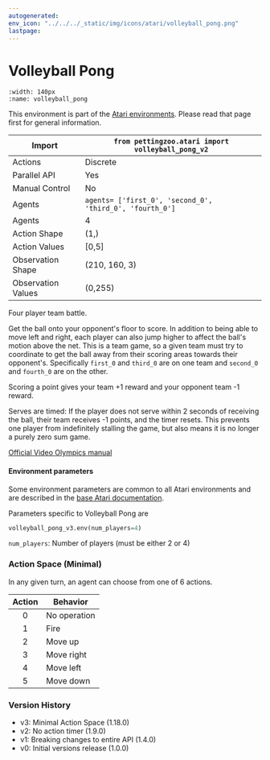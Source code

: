 ```yaml
---
autogenerated:
env_icon: "../../../_static/img/icons/atari/volleyball_pong.png"
lastpage: 
---
```


# Volleyball Pong

```{figure} atari_volleyball_pong.gif
:width: 140px
:name: volleyball_pong
```

This environment is part of the <a href='..'>Atari environments</a>. Please read that page first for general information.

| Import               | `from pettingzoo.atari import volleyball_pong_v2`        |
|----------------------|----------------------------------------------------------|
| Actions              | Discrete                                                 |
| Parallel API         | Yes                                                      |
| Manual Control       | No                                                       |
| Agents               | `agents= ['first_0', 'second_0', 'third_0', 'fourth_0']` |
| Agents               | 4                                                        |
| Action Shape         | (1,)                                                     |
| Action Values        | [0,5]                                                    |
| Observation Shape    | (210, 160, 3)                                            |
| Observation Values   | (0,255)                                                  |


Four player team battle.

Get the ball onto your opponent's floor to score. In addition to being able to move left and right, each player can also jump higher to affect the ball's motion above the net.
This is a team game, so a given team must try to coordinate to get the ball away from their scoring areas towards their opponent's.
Specifically `first_0` and `third_0` are on one team and `second_0` and `fourth_0` are on the other.

Scoring a point gives your team +1 reward and your opponent team -1 reward.

Serves are timed: If the player does not serve within 2 seconds of receiving the ball, their team receives -1 points, and the timer resets. This prevents one player from indefinitely stalling the game, but also means it is no longer a purely zero sum game.


[Official Video Olympics manual](https://atariage.com/manual_html_page.php?SoftwareLabelID=587)

#### Environment parameters

Some environment parameters are common to all Atari environments and are described in the [base Atari documentation](../atari).

Parameters specific to Volleyball Pong are

``` python
volleyball_pong_v3.env(num_players=4)
```

`num_players`:  Number of players (must be either 2 or 4)

### Action Space (Minimal)

In any given turn, an agent can choose from one of 6 actions.

| Action    | Behavior  |
|:---------:|-----------|
| 0         | No operation |
| 1         | Fire |
| 2         | Move up |
| 3         | Move right |
| 4         | Move left |
| 5         | Move down |

### Version History

* v3: Minimal Action Space (1.18.0)
* v2: No action timer (1.9.0)
* v1: Breaking changes to entire API (1.4.0)
* v0: Initial versions release (1.0.0)


